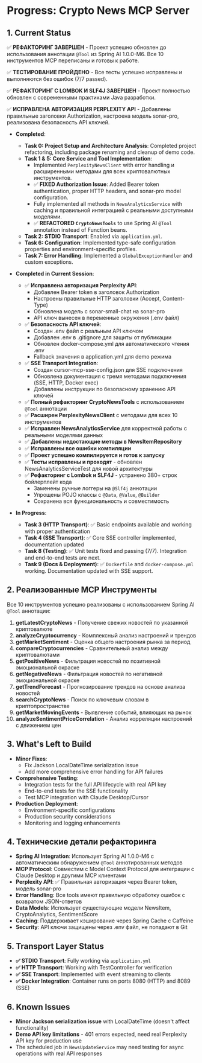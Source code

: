 # Progress: Crypto News MCP Server

## 1. Current Status

✅ **РЕФАКТОРИНГ ЗАВЕРШЕН** - Проект успешно обновлен до использования аннотации `@Tool` из Spring AI 1.0.0-M6. Все 10 инструментов MCP переписаны и готовы к работе.

✅ **ТЕСТИРОВАНИЕ ПРОЙДЕНО** - Все тесты успешно исправлены и выполняются без ошибок (7/7 passed).

✅ **РЕФАКТОРИНГ С LOMBOK И SLF4J ЗАВЕРШЕН** - Проект полностью обновлен с современными практиками Java разработки.

✅ **ИСПРАВЛЕНА АВТОРИЗАЦИЯ PERPLEXITY API** - Добавлены правильные заголовки Authorization, настроена модель sonar-pro, реализована безопасность API ключей.

- **Completed**:
    - **Task 0: Project Setup and Architecture Analysis**: Completed project refactoring, including package renaming and cleanup of demo code.
    - **Task 1 & 5: Core Service and Tool Implementation**:
        - Implemented `PerplexityNewsClient` with error handling и расширенными методами для всех криптовалютных инструментов.
        - ✅ **FIXED Authorization Issue**: Added Bearer token authentication, proper HTTP headers, and sonar-pro model configuration.
        - Fully implemented all methods in `NewsAnalyticsService` with caching и правильной интеграцией с реальными доступными моделями.
        - ✅ **REFACTORED `CryptoNewsTools`** to use Spring AI `@Tool` annotation instead of Function beans.
    - **Task 2: STDIO Transport**: Enabled via `application.yml`.
    - **Task 6: Configuration**: Implemented type-safe configuration properties and environment-specific profiles.
    - **Task 7: Error Handling**: Implemented a `GlobalExceptionHandler` and custom exceptions.

- **Completed in Current Session**:
    - ✅ **Исправлена авторизация Perplexity API**:
      - Добавлен Bearer token в заголовок Authorization
      - Настроены правильные HTTP заголовки (Accept, Content-Type)
      - Обновлена модель с sonar-small-chat на sonar-pro
      - API ключ вынесен в переменные окружения (.env файл)
    - ✅ **Безопасность API ключей**:
      - Создан .env файл с реальным API ключом
      - Добавлен .env в .gitignore для защиты от публикации
      - Обновлен docker-compose.yml для автоматического чтения .env
      - Fallback значения в application.yml для demo режима
    - ✅ **SSE Transport Integration**:
      - Создан cursor-mcp-sse-config.json для SSE подключения
      - Обновлена документация с тремя методами подключения (SSE, HTTP, Docker exec)
      - Добавлены инструкции по безопасному хранению API ключей
    - ✅ **Полный рефакторинг CryptoNewsTools** с использованием `@Tool` аннотации
    - ✅ **Расширен PerplexityNewsClient** с методами для всех 10 инструментов
    - ✅ **Исправлен NewsAnalyticsService** для корректной работы с реальными моделями данных
    - ✅ **Добавлены недостающие методы в NewsItemRepository**
    - ✅ **Исправлены все ошибки компиляции**
    - ✅ **Проект успешно компилируется и готов к запуску**
    - ✅ **Тесты исправлены и проходят** - обновлен NewsAnalyticsServiceTest для новой архитектуры
    - ✅ **Рефакторинг с Lombok и SLF4J** - устранено 380+ строк бойлерплейт кода
      - Заменены ручные логгеры на `@Slf4j` аннотации
      - Упрощены POJO классы с `@Data`, `@Value`, `@Builder`
      - Сохранена вся функциональность и совместимость

- **In Progress**:
    - **Task 3 (HTTP Transport)**: ✅ Basic endpoints available and working with proper authentication
    - **Task 4 (SSE Transport)**: ✅ Core SSE controller implemented, documentation updated
    - **Task 8 (Testing)**: ✅ Unit tests fixed and passing (7/7). Integration and end-to-end tests are next.
    - **Task 9 (Docs & Deployment)**: ✅ `Dockerfile` and `docker-compose.yml` working. Documentation updated with SSE support.

## 2. Реализованные MCP Инструменты

Все 10 инструментов успешно реализованы с использованием Spring AI `@Tool` аннотации:

1. **getLatestCryptoNews** - Получение свежих новостей по указанной криптовалюте
2. **analyzeCryptocurrency** - Комплексный анализ настроений и трендов
3. **getMarketSentiment** - Оценка общего настроения рынка за период
4. **compareCryptocurrencies** - Сравнительный анализ между криптовалютами
5. **getPositiveNews** - Фильтрация новостей по позитивной эмоциональной окраске
6. **getNegativeNews** - Фильтрация новостей по негативной эмоциональной окраске
7. **getTrendForecast** - Прогнозирование трендов на основе анализа новостей
8. **searchCryptoNews** - Поиск по ключевым словам в криптопространстве
9. **getMarketMovingEvents** - Выявление событий, влияющих на рынок
10. **analyzeSentimentPriceCorrelation** - Анализ корреляции настроений с движением цен

## 3. What's Left to Build

- **Minor Fixes**:
    - Fix Jackson LocalDateTime serialization issue
    - Add more comprehensive error handling for API failures
- **Comprehensive Testing**:
    - Integration tests for the full API lifecycle with real API key
    - End-to-end tests for the SSE functionality
    - Test MCP integration with Claude Desktop/Cursor
- **Production Deployment**:
    - Environment-specific configurations
    - Production security considerations
    - Monitoring and logging enhancements

## 4. Технические детали рефакторинга

- **Spring AI Integration**: Использует Spring AI 1.0.0-M6 с автоматическим обнаружением `@Tool` аннотированных методов
- **MCP Protocol**: Совместим с Model Context Protocol для интеграции с Claude Desktop и другими MCP клиентами
- **Perplexity API**: ✅ Правильная авторизация через Bearer token, модель sonar-pro
- **Error Handling**: Все tools имеют правильную обработку ошибок с возвратом JSON-ответов
- **Data Models**: Использует существующие модели NewsItem, CryptoAnalytics, SentimentScore
- **Caching**: Поддерживает кэширование через Spring Cache с Caffeine
- **Security**: API ключи защищены через .env файл, не попадают в Git

## 5. Transport Layer Status

- **✅ STDIO Transport**: Fully working via `application.yml`
- **✅ HTTP Transport**: Working with TestController for verification  
- **✅ SSE Transport**: Implemented with event streaming to clients
- **✅ Docker Integration**: Container runs on ports 8080 (HTTP) and 8089 (SSE)

## 6. Known Issues

- **Minor Jackson serialization issue** with LocalDateTime (doesn't affect functionality)
- **Demo API key limitations** - 401 errors expected, need real Perplexity API key for production use
- The scheduled job in `NewsUpdateService` may need testing for async operations with real API responses 
